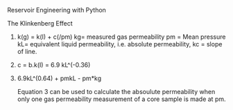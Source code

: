 Reservoir Engineering with Python

The Klinkenberg Effect
1. k(g) = k(I) + c(/pm)
   kg= measured gas permeability pm = Mean pressure kL= equivalent liquid permeability, i.e. absolute permeability, kc = slope of line.
2. c = b.k(I) = 6.9 kL^(-0.36)
3. 6.9kL^(0.64) + pmkL - pm*kg

   Equation 3 can be used to calculate the absoulute permeability when only one gas permeability measurement of a core sample is made at pm.
